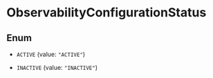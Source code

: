 

# ObservabilityConfigurationStatus

## Enum


* `ACTIVE` (value: `"ACTIVE"`)

* `INACTIVE` (value: `"INACTIVE"`)



